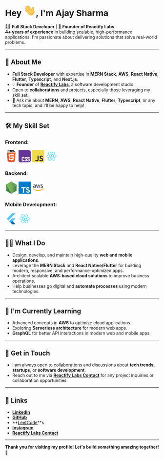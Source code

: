 # Hey <img src="https://github.com/ajaysharma12799/ajaysharma12799/blob/master/wave.gif" width="40px">, I'm Ajay Sharma

👨‍💻 **Full Stack Developer** | 🚀 **Founder of Reactify Labs**  
**4+ years of experience** in building scalable, high-performance applications. I'm passionate about delivering solutions that solve real-world problems.

---

## 🚀 About Me

- **Full Stack Developer** with expertise in **MERN Stack**, **AWS**, **React Native**, **Flutter**, **Typescript**, and **Next.js**.
- 💡 **Founder** of [**Reactify Labs**](https://reactifylabs.in/), a software development studio.
- Open to **collaborations** and projects, especially those leveraging my skill set.
- 💬 Ask me about **MERN**, **AWS**, **React Native**, **Flutter**, **Typescript**, or any tech topic, and I'll be happy to help!

---

## 🛠️ My Skill Set

### Frontend:
<code><img height="40" src="https://raw.githubusercontent.com/github/explore/80688e429a7d4ef2fca1e82350fe8e3517d3494d/topics/html/html.png"></code>
<code><img height="40" src="https://raw.githubusercontent.com/github/explore/80688e429a7d4ef2fca1e82350fe8e3517d3494d/topics/css/css.png"></code>
<code><img height="40" src="https://raw.githubusercontent.com/github/explore/80688e429a7d4ef2fca1e82350fe8e3517d3494d/topics/javascript/javascript.png"></code>
<code><img height="40" src="https://raw.githubusercontent.com/github/explore/80688e429a7d4ef2fca1e82350fe8e3517d3494d/topics/react/react.png"></code>

### Backend:
<code><img height="40" src="https://raw.githubusercontent.com/github/explore/80688e429a7d4ef2fca1e82350fe8e3517d3494d/topics/nodejs/nodejs.png"></code>
<code><img height="40" src="https://raw.githubusercontent.com/github/explore/80688e429a7d4ef2fca1e82350fe8e3517d3494d/topics/typescript/typescript.png"></code>
<code><img height="40" src="https://raw.githubusercontent.com/github/explore/80688e429a7d4ef2fca1e82350fe8e3517d3494d/topics/aws/aws.png"></code>

### Mobile Development:
<code><img height="40" src="https://raw.githubusercontent.com/github/explore/80688e429a7d4ef2fca1e82350fe8e3517d3494d/topics/flutter/flutter.png"></code>
<code><img height="40" src="https://raw.githubusercontent.com/github/explore/80688e429a7d4ef2fca1e82350fe8e3517d3494d/topics/react-native/react-native.png"></code>

---

## 🧑‍💻 What I Do

- Design, develop, and maintain high-quality **web and mobile applications**.
- Leverage the **MERN Stack** and **React Native/Flutter** for building modern, responsive, and performance-optimized apps.
- Architect scalable **AWS-based cloud solutions** to improve business operations.
- Help businesses go digital and **automate processes** using modern technologies.

---

## 🌱 I'm Currently Learning

- Advanced concepts in **AWS** to optimize cloud applications.
- Exploring **Serverless architecture** for modern web apps.
- **GraphQL** for better API interactions in modern web and mobile apps.

---

## 💬 Get in Touch

- I am always open to collaborations and discussions about **tech trends**, **startups**, or **software development**.
- Reach out to me via **[Reactify Labs Contact](https://reactifylabs.in/contact)** for any project inquiries or collaboration opportunities.

---

## 🔗 Links

- **[LinkedIn](https://www.linkedin.com/in/ajaysharma12799/)**
- **[GitHub](https://www.github.com/ajaysharma12799/)**
- **[LeetCode](https://leetcode.com/ajaysharma12799/)**s
- **[Instagram](https://www.instagram.com/ajaysharma12799/)**
- **[Reactify Labs Contact](https://www.reactifylabs.in/contact)**

---

**Thank you for visiting my profile! Let's build something amazing together! 🚀**
